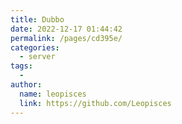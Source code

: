 ```yaml
---
title: Dubbo
date: 2022-12-17 01:44:42
permalink: /pages/cd395e/
categories:
  - server
tags:
  - 
author: 
  name: leopisces
  link: https://github.com/Leopisces
---
```

